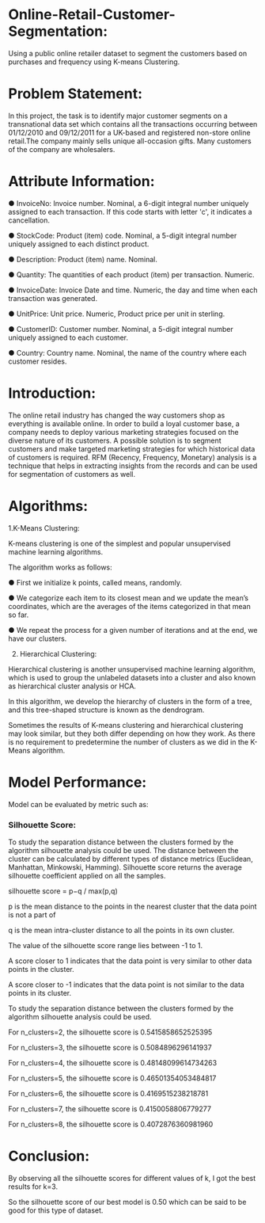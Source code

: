 # Online-Retail-Customer-Segmentation:
Using a public online retailer dataset to segment the customers based on purchases and frequency using K-means Clustering.

# Problem Statement:
In this project, the task is to identify major customer segments on a transnational data set which contains all the transactions occurring between 01/12/2010 and 09/12/2011 for a UK-based and registered non-store online retail.The company mainly sells unique all-occasion gifts. Many customers of the company are wholesalers.

# Attribute Information:

●	InvoiceNo: Invoice number. Nominal, a 6-digit integral number uniquely assigned to each transaction. If this code starts with letter 'c', it indicates a cancellation.

●	StockCode: Product (item) code. Nominal, a 5-digit integral number uniquely assigned to each distinct product.

●	Description: Product (item) name. Nominal.

●	Quantity: The quantities of each product (item) per transaction. Numeric.

●	InvoiceDate: Invoice Date and time. Numeric, the day and time when each transaction was generated.

●	UnitPrice: Unit price. Numeric, Product price per unit in sterling.

●	CustomerID: Customer number. Nominal, a 5-digit integral number uniquely assigned to each customer.

●	Country: Country name. Nominal, the name of the country where each customer resides.

# Introduction:
The online retail industry has changed the way customers shop as everything is available online. In order to build a loyal customer base, a company needs to deploy various marketing strategies focused on the diverse nature of its customers. 
A possible solution is to segment customers and make targeted marketing strategies for which historical data of customers is required. 
RFM (Recency, Frequency, Monetary) analysis is a technique that helps in extracting insights from the records and can be used for segmentation of customers as well.

# Algorithms:

1.K-Means Clustering:

K-means clustering is one of the simplest and popular unsupervised machine learning algorithms.

The algorithm works as follows:

●	First we initialize k points, called means, randomly.

●	We categorize each item to its closest mean and we update the mean’s coordinates, which are the averages of the items categorized in that mean so far.

●	We repeat the process for a given number of iterations and at the end, we have our clusters.

2. Hierarchical Clustering:

Hierarchical clustering is another unsupervised machine learning algorithm, which is used to group the unlabeled datasets into a cluster and also known as hierarchical cluster analysis or HCA.

In this algorithm, we develop the hierarchy of clusters in the form of a tree, and this tree-shaped structure is known as the dendrogram.

Sometimes the results of K-means clustering and hierarchical clustering may look similar, but they both differ depending on how they work. As there is no requirement to predetermine the number of clusters as we did in the K-Means algorithm.

# Model Performance:
Model can be evaluated by metric such as:

### Silhouette Score:

To study the separation distance between the clusters formed by the algorithm silhouette analysis could be used. The distance between the cluster can be calculated by different types of distance metrics (Euclidean, Manhattan, Minkowski, Hamming). Silhouette score returns the average silhouette coefficient applied on all the samples.

silhouette score = p−q / max(p,q)

p is the mean distance to the points in the nearest cluster that the data point is not a part of

q is the mean intra-cluster distance to all the points in its own cluster.

The value of the silhouette score range lies between -1 to 1.

A score closer to 1 indicates that the data point is very similar to other data points in the cluster.

A score closer to -1 indicates that the data point is not similar to the data points in its cluster.

To study the separation distance between the clusters formed by the algorithm silhouette analysis could be used.

For n_clusters=2, the silhouette score is 0.5415858652525395 

For n_clusters=3, the silhouette score is 0.5084896296141937

For n_clusters=4, the silhouette score is 0.48148099614734263

For n_clusters=5, the silhouette score is 0.46501354053484817 

For n_clusters=6, the silhouette score is 0.4169515238218781 

For n_clusters=7, the silhouette score is 0.4150058806779277 

For n_clusters=8, the silhouette score is 0.4072876360981960

# Conclusion:
By observing all the silhouette scores for different values of k, I got the best results for k=3.

So the silhouette score of our best model is 0.50 which can be said to be good for this type of dataset. 








